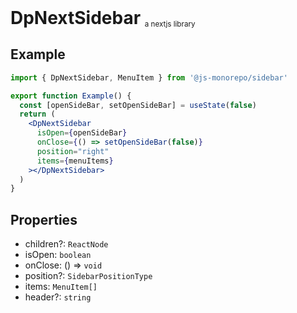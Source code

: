 <h1 style="display:inline"> DpNextSidebar </h1> <sub>a nextjs library</sub>

## Example

```jsx
import { DpNextSidebar, MenuItem } from '@js-monorepo/sidebar'

export function Example() {
  const [openSideBar, setOpenSideBar] = useState(false)
  return (
    <DpNextSidebar
      isOpen={openSideBar}
      onClose={() => setOpenSideBar(false)}
      position="right"
      items={menuItems}
    ></DpNextSidebar>
  )
}
```

## Properties

- children?: `ReactNode`
- isOpen: `boolean`
- onClose: () => `void`
- position?: `SidebarPositionType`
- items: `MenuItem[]`
- header?: `string`
